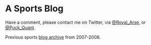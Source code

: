#  A Sports Blog 

Have a comment, please contact me on Twitter, via [@Royal_Arse](https://twitter.com/Royal_Arse), or [@Puck_Quant](https://twitter.com/Puck_Quant).

Previous sports [blog archive](http://floatoncloudnine.blogspot.ca/) from 2007-2008. 